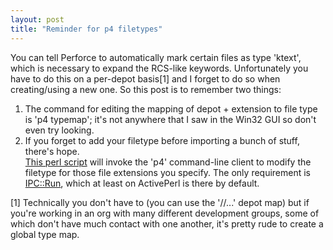 ```yaml
---
layout: post
title: "Reminder for p4 filetypes"
---
```




<p>You can tell Perforce to automatically mark certain files as type 'ktext', which is necessary to expand the RCS-like keywords. Unfortunately you have to do this on a per-depot basis[1] and I forget to do so when creating/using a new one. So this post is to remember two things:</p>
  
<ol>
  <li>The command for editing the mapping of depot + extension to file type is 'p4 typemap'; it's not anywhere that I saw in the Win32 GUI so don't even try looking.</li>
  <li>If you forget to add your filetype before importing a bunch of stuff, there's hope. <a href="http://www.cwinters.com/raw/p4_ktextify.pl"></li>
This perl script</a> will invoke the 'p4' command-line client to modify the filetype for those file extensions you specify. The only requirement is <a href="http://search.cpan.org/dist/IPC-Run/">IPC::Run</a>, which at least on ActivePerl is there by default.</li>
</ol>

<p>[1] Technically you don't have to (you can use the '//...' depot map) but if you're working in an org with many different development groups, some of which don't have much contact with one another, it's pretty rude to create a global type map.</p>


